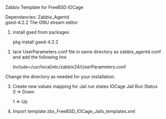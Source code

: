 Zabbix Template for FreeBSD IOCage

Dependancies:
Zabbix_Agentd					
gsed-4.2.2                     The GNU stream editor


1. install gsed from packages

	pkg install gsed-4.2.2

2. lace UserParameters.conf file in same directory as zabbix_agentd.conf and add the following line

	Include=/usr/local/etc/zabbix24/UserParameters.conf 

Change the directory as needed for your installation.

3. Create new values mapping for Jail run states
	IOCage Jail Run Status	
	0 ⇒ Down

	1 ⇒ Up

4. Import template zbx_FreeBSD_IOCage_Jails_templates.xml

